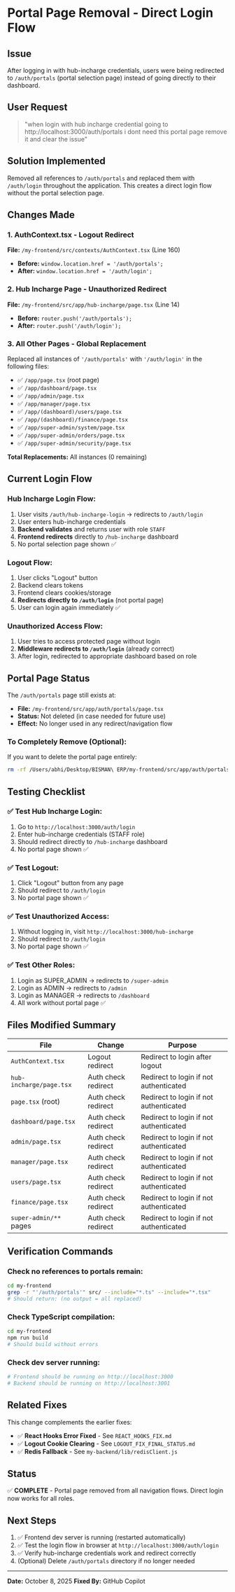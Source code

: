 # Portal Page Removal - Direct Login Flow

## Issue
After logging in with hub-incharge credentials, users were being redirected to `/auth/portals` (portal selection page) instead of going directly to their dashboard.

## User Request
> "when login with hub incharge credential going to http://localhost:3000/auth/portals i dont need this portal page remove it and clear the issue"

## Solution Implemented
Removed all references to `/auth/portals` and replaced them with `/auth/login` throughout the application. This creates a direct login flow without the portal selection page.

## Changes Made

### 1. **AuthContext.tsx** - Logout Redirect
**File:** `/my-frontend/src/contexts/AuthContext.tsx` (Line 160)
- **Before:** `window.location.href = '/auth/portals';`
- **After:** `window.location.href = '/auth/login';`

### 2. **Hub Incharge Page** - Unauthorized Redirect
**File:** `/my-frontend/src/app/hub-incharge/page.tsx` (Line 14)
- **Before:** `router.push('/auth/portals');`
- **After:** `router.push('/auth/login');`

### 3. **All Other Pages** - Global Replacement
Replaced all instances of `'/auth/portals'` with `'/auth/login'` in the following files:
- ✅ `/app/page.tsx` (root page)
- ✅ `/app/dashboard/page.tsx`
- ✅ `/app/admin/page.tsx`
- ✅ `/app/manager/page.tsx`
- ✅ `/app/(dashboard)/users/page.tsx`
- ✅ `/app/(dashboard)/finance/page.tsx`
- ✅ `/app/super-admin/system/page.tsx`
- ✅ `/app/super-admin/orders/page.tsx`
- ✅ `/app/super-admin/security/page.tsx`

**Total Replacements:** All instances (0 remaining)

## Current Login Flow

### Hub Incharge Login Flow:
1. User visits `/auth/hub-incharge-login` → redirects to `/auth/login`
2. User enters hub-incharge credentials
3. **Backend validates** and returns user with role `STAFF`
4. **Frontend redirects** directly to `/hub-incharge` dashboard
5. No portal selection page shown ✅

### Logout Flow:
1. User clicks "Logout" button
2. Backend clears tokens
3. Frontend clears cookies/storage
4. **Redirects directly to `/auth/login`** (not portal page)
5. User can login again immediately ✅

### Unauthorized Access Flow:
1. User tries to access protected page without login
2. **Middleware redirects to `/auth/login`** (already correct)
3. After login, redirected to appropriate dashboard based on role

## Portal Page Status
The `/auth/portals` page still exists at:
- **File:** `/my-frontend/src/app/auth/portals/page.tsx`
- **Status:** Not deleted (in case needed for future use)
- **Effect:** No longer used in any redirect/navigation flow

### To Completely Remove (Optional):
If you want to delete the portal page entirely:
```bash
rm -rf /Users/abhi/Desktop/BISMAN\ ERP/my-frontend/src/app/auth/portals
```

## Testing Checklist

### ✅ Test Hub Incharge Login:
1. Go to `http://localhost:3000/auth/login`
2. Enter hub-incharge credentials (STAFF role)
3. Should redirect directly to `/hub-incharge` dashboard
4. No portal page shown ✅

### ✅ Test Logout:
1. Click "Logout" button from any page
2. Should redirect to `/auth/login`
3. No portal page shown ✅

### ✅ Test Unauthorized Access:
1. Without logging in, visit `http://localhost:3000/hub-incharge`
2. Should redirect to `/auth/login`
3. No portal page shown ✅

### ✅ Test Other Roles:
1. Login as SUPER_ADMIN → redirects to `/super-admin`
2. Login as ADMIN → redirects to `/admin`
3. Login as MANAGER → redirects to `/dashboard`
4. All work without portal page ✅

## Files Modified Summary
| File | Change | Purpose |
|------|--------|---------|
| `AuthContext.tsx` | Logout redirect | Redirect to login after logout |
| `hub-incharge/page.tsx` | Auth check redirect | Redirect to login if not authenticated |
| `page.tsx` (root) | Auth check redirect | Redirect to login if not authenticated |
| `dashboard/page.tsx` | Auth check redirect | Redirect to login if not authenticated |
| `admin/page.tsx` | Auth check redirect | Redirect to login if not authenticated |
| `manager/page.tsx` | Auth check redirect | Redirect to login if not authenticated |
| `users/page.tsx` | Auth check redirect | Redirect to login if not authenticated |
| `finance/page.tsx` | Auth check redirect | Redirect to login if not authenticated |
| `super-admin/**` pages | Auth check redirect | Redirect to login if not authenticated |

## Verification Commands

### Check no references to portals remain:
```bash
cd my-frontend
grep -r "'/auth/portals'" src/ --include="*.ts" --include="*.tsx"
# Should return: (no output = all replaced)
```

### Check TypeScript compilation:
```bash
cd my-frontend
npm run build
# Should build without errors
```

### Check dev server running:
```bash
# Frontend should be running on http://localhost:3000
# Backend should be running on http://localhost:3001
```

## Related Fixes
This change complements the earlier fixes:
- ✅ **React Hooks Error Fixed** - See `REACT_HOOKS_FIX.md`
- ✅ **Logout Cookie Clearing** - See `LOGOUT_FIX_FINAL_STATUS.md`
- ✅ **Redis Fallback** - See `my-backend/lib/redisClient.js`

## Status
✅ **COMPLETE** - Portal page removed from all navigation flows. Direct login now works for all roles.

## Next Steps
1. ✅ Frontend dev server is running (restarted automatically)
2. ✅ Test the login flow in browser at `http://localhost:3000/auth/login`
3. ✅ Verify hub-incharge credentials work and redirect correctly
4. (Optional) Delete `/auth/portals` directory if no longer needed

---
**Date:** October 8, 2025
**Fixed By:** GitHub Copilot
